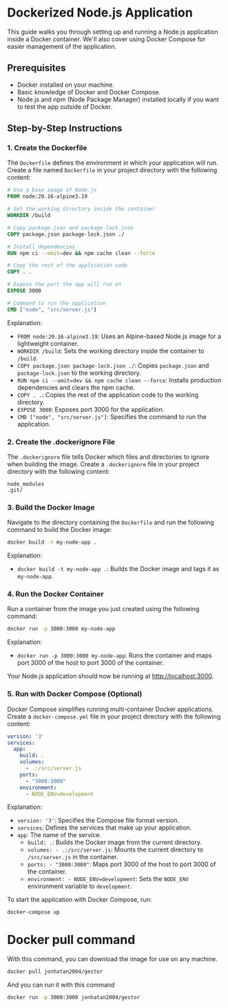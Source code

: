 # Dockerized Node.js Application

This guide walks you through setting up and running a Node.js application inside a Docker container. We'll also cover using Docker Compose for easier management of the application.

## Prerequisites

- Docker installed on your machine.
- Basic knowledge of Docker and Docker Compose.
- Node.js and npm (Node Package Manager) installed locally if you want to test the app outside of Docker.

## Step-by-Step Instructions

### 1. Create the Dockerfile

The `Dockerfile` defines the environment in which your application will run. Create a file named `Dockerfile` in your project directory with the following content:

```dockerfile
# Use a base image of Node.js
FROM node:20.16-alpine3.19

# Set the working directory inside the container
WORKDIR /build

# Copy package.json and package-lock.json
COPY package.json package-lock.json ./

# Install dependencies
RUN npm ci --omit=dev && npm cache clean --force

# Copy the rest of the application code
COPY . .

# Expose the port the app will run on
EXPOSE 3000

# Command to run the application
CMD ["node", "src/server.js"]
```

Explanation:
- `FROM node:20.16-alpine3.19`: Uses an Alpine-based Node.js image for a lightweight container.
- `WORKDIR /build`: Sets the working directory inside the container to `/build`.
- `COPY package.json package-lock.json ./`: Copies `package.json` and `package-lock.json` to the working directory.
- `RUN npm ci --omit=dev && npm cache clean --force`: Installs production dependencies and clears the npm cache.
- `COPY . .`: Copies the rest of the application code to the working directory.
- `EXPOSE 3000`: Exposes port 3000 for the application.
- `CMD ["node", "src/server.js"]`: Specifies the command to run the application.

### 2. Create the .dockerignore File

The `.dockerignore` file tells Docker which files and directories to ignore when building the image. Create a `.dockerignore` file in your project directory with the following content:

```plaintext
node_modules
.git/
```

### 3. Build the Docker Image

Navigate to the directory containing the `Dockerfile` and run the following command to build the Docker image:

```sh
docker build -t my-node-app .
```

Explanation:
- `docker build -t my-node-app .`: Builds the Docker image and tags it as `my-node-app`.

### 4. Run the Docker Container

Run a container from the image you just created using the following command:

```sh
docker run -p 3000:3000 my-node-app
```

Explanation:
- `docker run -p 3000:3000 my-node-app`: Runs the container and maps port 3000 of the host to port 3000 of the container.

Your Node.js application should now be running at [http://localhost:3000](http://localhost:3000).

### 5. Run with Docker Compose (Optional)

Docker Compose simplifies running multi-container Docker applications. Create a `docker-compose.yml` file in your project directory with the following content:

```yaml
version: '3'
services:
  app:
    build: .
    volumes:
      - .:/src/server.js
    ports:
      - "3000:3000"
    environment:
      - NODE_ENV=development
```

Explanation:
- `version: '3'`: Specifies the Compose file format version.
- `services`: Defines the services that make up your application.
- `app`: The name of the service.
  - `build: .`: Builds the Docker image from the current directory.
  - `volumes: - .:/src/server.js`: Mounts the current directory to `/src/server.js` in the container.
  - `ports: - "3000:3000"`: Maps port 3000 of the host to port 3000 of the container.
  - `environment: - NODE_ENV=development`: Sets the `NODE_ENV` environment variable to `development`.

To start the application with Docker Compose, run:

```sh
docker-compose up
```
# Docker pull command
With this command, you can download the image for use on any machine.
```sh
docker pull jonhatan2004/gestor
```
And you can run it with this command
```sh
docker run -p 3000:3000 jonhatan2004/gestor
```
